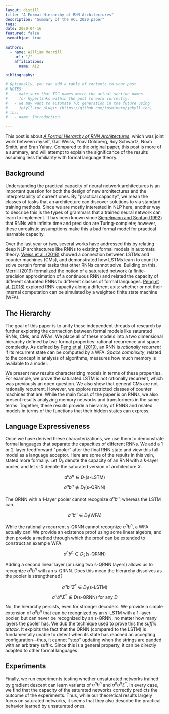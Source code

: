 ```yaml
---
layout: distill
title: "A Formal Hierarchy of RNN Architectures"
description: "Summary of the ACL 2020 paper"
tags:
date: 2020-04-16
featured: false
usemathjax: true

authors:
  - name: William Merrill
    url: "/"
    affiliations:
      name: AI2

bibliography:

# Optionally, you can add a table of contents to your post.
# NOTES:
#   - make sure that TOC names match the actual section names
#     for hyperlinks within the post to work correctly.
#   - we may want to automate TOC generation in the future using
#     jekyll-toc plugin (https://github.com/toshimaru/jekyll-toc).
# toc:
#   - name: Introduction

---
```


This post is about [*A Formal Hierarchy of RNN Architectures*](https://arxiv.org/abs/2004.08500), which was joint work between myself, Gail Weiss, Yoav Goldberg, Roy Schwartz, Noah Smith, and Eran Yahav. Compared to the original paper, this post is more of a summary, and will attempt to explain the significance of the results assuming less familiarity with formal language theory.

## Background

Understanding the practical capacity of neural network architectures is an important question for both the design of new architectures and the interpretability of current ones. By "practical capacity", we mean the classes of tasks that an architecture can discover solutions to via standard training methods. Since we are mostly interested in NLP here, another way to describe this is the types of grammars that a trained neural network can learn to implement. It has been known since [Siegelmann and Sontag (1992)](https://dl.acm.org/doi/10.1145/130385.130432) that RNNs with infinite time and precision are Turing-complete; however, these unrealistic assumptions make this a bad formal model for practical learnable capacity.

Over the last year or two, several works have addressed this by relating deep NLP architectures like RNNs to existing formal models in automata theory. [Weiss et al. (2018)](https://arxiv.org/abs/1805.04908) showed a connection between LSTMs and counter machines (CMs), and demonstrated how LSTMs learn to count to solve certain formal tasks that other RNNs cannot solve. Building on this, [Merrill (2019)](https://arxiv.org/abs/1906.01615) formalized the notion of a saturated network (a finite-precision approximation of a continuous RNN) and related the capacity of different saturated RNNs to different classes of formal languages. [Peng et al. (2018)](https://arxiv.org/abs/1808.09357) explored RNN capacity along a different axis: whether or not their internal computation can be simulated by a weighted finite state machine (WFA).

## The Hierarchy

The goal of this paper is to unify these independent threads of research by further exploring the connection between formal models like saturated RNNs, CMs, and WFAs. We place all of these models into a two dimensional hierarchy defined by two formal properties: rational recurrence and space complexity. As defined by [Peng et al. (2019)](https://arxiv.org/abs/1808.09357), an RNN is *rationally recurrent* if its recurrent state can be computed by a WFA. *Space complexity*, related to the concept in analysis of algorithms, measures how much memory is available to a model.

We present new results characterizing models in terms of these properties. For example, we prove the saturated LSTM is not rationally recurrent, which was previously an open question. We also show that general CMs are not rationally recurrent. However, we explore restricted classes of counter machines that are. While the main focus of the paper is on RNNs, we also present results analyzing memory networks and transformers in the same terms. Together, these results provide a hierarchy of RNNS and related models in terms of the functions that their hidden states can express.

## Language Expressiveness

Once we have derived these characterizations, we use them to demonstrate formal languages that separate the capacities of different RNNs. We add a 1 or 2-layer feedforward "pooler" after the final RNN state and view this full model as a language acceptor. Here are some of the results in this vein, stated more formally. Let $D_k$ denote the capacity of an RNN with a $k$-layer pooler, and let s-$X$ denote the saturated version of architecture $X$.

$$ a^nb^n \in D_1(\textrm{s-LSTM}) $$
$$ a^nb^n \not\in D_1(\textrm{s-QRNN}) $$

The QRNN with a 1-layer pooler cannot recognize $a^nb^n$, whereas the LSTM can.

$$ a^nb^n \in D_1(\textrm{WFA}) $$

While the rationally recurrent s-QRNN cannot recognize $a^nb^n$, a WFA actually can! We provide an existence proof using some linear algebra, and then provide a method through which the proof can be extended to construct an example WFA.

$$ a^nb^n \in D_2(\textrm{s-QRNN}) $$

Adding a second linear layer (or using two s-QRNN layers) allows us to recognize $a^nb^n$ with an s-QRNN. Does this mean the hierarchy dissolves as the pooler is strengthened?

$$ a^nb^n\Sigma^* \in D_1(\textrm{s-LSTM}) $$
$$ a^nb^n\Sigma^* \not\in D(\textrm{s-QRNN}) \; \textrm{for any $D$} $$

No, the hierarchy persists, even for stronger decoders. We provide a simple extension of $a^nb^n$ that can be recognized by an s-LSTM with a 1-layer pooler, but can never be recognized by an s-QRNN, no matter how many layers the pooler has. We dub the technique used to prove this the *suffix attack*. It exploits the fact that the QRNN (compared to the LSTM) is fundamentally unable to detect when its state has reached an accepting configuration--thus, it cannot "stop" updating when the strings are padded with an arbitrary suffix. Since this is a general property, it can be directly adapted to other formal languages.

## Experiments

Finally, we run experiments testing whether unsaturated networks trained by gradient descent can learn variants of $a^nb^n$ and $a^nb^n\Sigma^*$. In every case, we find that the capacity of the saturated networks correctly predicts the outcome of the experiments. Thus, while our theoretical results largely focus on saturated networks, it seems that they also describe the practical behavior learned by unsaturated ones.
